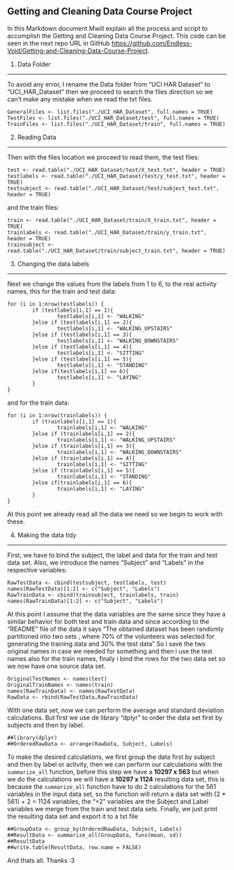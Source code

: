 Getting and Cleaning Data Course Project
----------------------------------------

In this Markdown document Mwill explain all the process and script to
accomplish the Getting and Cleaning Data Course Project. This code can
be seen in the next repo URL in GitHub
<a href="https://github.com/Endless-Void/Getting-and-Cleaning-Data-Course-Project" class="uri">https://github.com/Endless-Void/Getting-and-Cleaning-Data-Course-Project</a>.

1. Data Folder
--------------

To avoid any error, I rename the Data folder from “UCI HAR Dataset” to
“UCI\_HAR\_Dataset” then we proceed to search the files direction so we
can’t make any mistake when we read the txt files.

    GeneralFiles <- list.files("./UCI_HAR_Dataset", full.names = TRUE)
    TestFiles <- list.files("./UCI_HAR_Dataset/test", full.names = TRUE)
    TrainFiles <- list.files("./UCI_HAR_Dataset/train", full.names = TRUE)

2. Reading Data
---------------

Then with the files location we proceed to read them, the test files:

    test <- read.table("./UCI_HAR_Dataset/test/X_test.txt", header = TRUE)
    testlabels <- read.table("./UCI_HAR_Dataset/test/y_test.txt", header = TRUE)
    testsubject <- read.table("./UCI_HAR_Dataset/test/subject_test.txt", header = TRUE)

and the train files:

    train <- read.table("./UCI_HAR_Dataset/train/X_train.txt", header = TRUE)
    trainlabels <- read.table("./UCI_HAR_Dataset/train/y_train.txt", header = TRUE)
    trainsubject <- read.table("./UCI_HAR_Dataset/train/subject_train.txt", header = TRUE)

3. Changing the data labels
---------------------------

Next we change the values from the labels from 1 to 6, to the real
activity names, this for the train and test data:

    for (i in 1:nrow(testlabels)) {
            if (testlabels[i,1] == 1){
                    testlabels[i,1] <- "WALKING"
            }else if (testlabels[i,1] == 2){
                    testlabels[i,1] <- "WALKING_UPSTAIRS"
            }else if (testlabels[i,1] == 3){
                    testlabels[i,1] <- "WALKING_DOWNSTAIRS"
            }else if (testlabels[i,1] == 4){
                    testlabels[i,1] <- "SITTING"
            }else if (testlabels[i,1] == 5){
                    testlabels[i,1] <- "STANDING"
            }else if(testlabels[i,1] == 6){
                    testlabels[i,1] <- "LAYING" 
            }
    }

and for the train data:

    for (i in 1:nrow(trainlabels)) {
            if (trainlabels[i,1] == 1){
                    trainlabels[i,1] <- "WALKING"
            }else if (trainlabels[i,1] == 2){
                    trainlabels[i,1] <- "WALKING_UPSTAIRS"
            }else if (trainlabels[i,1] == 3){
                    trainlabels[i,1] <- "WALKING_DOWNSTAIRS"
            }else if (trainlabels[i,1] == 4){
                    trainlabels[i,1] <- "SITTING"
            }else if (trainlabels[i,1] == 5){
                    trainlabels[i,1] <- "STANDING"
            }else if(trainlabels[i,1] == 6){
                    trainlabels[i,1] <- "LAYING" 
            }
    }

At this point we already read all the data we need so we begin to work
with these.

4. Making the data tidy
-----------------------

First, we have to bind the subject, the label and data for the train and
test data set. Also, we introduce the names “Subject” and “Labels” in
the respective variables:

    RawTestData <- cbind(testsubject, testlabels, test)
    names(RawTestData)[1:2] <- c("Subject", "Labels")
    RawTrainData <- cbind(trainsubject, trainlabels, train)
    names(RawTrainData)[1:2] <- c("Subject", "Labels")

At this point I assume that the data variables are the same since they
have a similar behavior for both test and train data and since according
to the “README” file of the data it says “The obtained dataset has been
randomly partitioned into two sets , where 70% of the volunteers was
selected for generating the training data and 30% the test data” So i
save the two original names in case we needed for something and then i
use the test names also for the train names, finaly i bind the rows for
the two data set so we now have one source data set.

    OriginalTestNames <- names(test)
    OriginalTrainNames <- names(train)
    names(RawTrainData) <- names(RawTestData)
    RawData <- rbind(RawTestData,RawTrainData)

With one data set, now we can perform the average and standard deviation
calculations. But first we use de library “dplyr” to order the data set
first by subjects and then by label.

    ##library(dplyr)
    ##OrderedRawData <- arrange(RawData, Subject, Labels)

To make the desired calculations, we first group the data first by
subject and then by label or activity, then we can perform our
calculations with the `summarize_all` function, before this step we have
a **10297 x 563** but when we do the calculations we will have a **10297
x 1124** resulting data set, this is because the `summarize_all`
function have to do 2 calculations for the 561 variables in the input
data set, so the function will return a data set with (2 \* 561) + 2 =
1124 variables, the “+2” variables are the Subject and Label variables
we merge from the train and test data sets. Finally, we just print the
resulting data set and export it to a txt file

    ##GroupData <- group_by(OrderedRawData, Subject, Labels)
    ##ResultData <- summarize_all(GroupData, funs(mean, sd))
    ##ResultData
    ##write.table(ResultData, row.name = FALSE)

And thats all. Thanks :3
